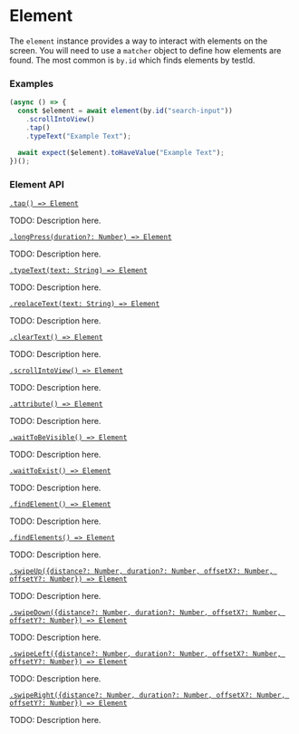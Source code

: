 # Element

The `element` instance provides a way to interact with elements on the screen. You will need to use a `matcher` object to define how elements are found. The most common is `by.id` which finds elements by testId.

### Examples

```javascript
(async () => {
  const $element = await element(by.id("search-input"))
    .scrollIntoView()
    .tap()
    .typeText("Example Text");
  
  await expect($element).toHaveValue("Example Text");
})();
```

### Element API

[```.tap() => Element```](./element/tap.md)

TODO: Description here.

[```.longPress(duration?: Number) => Element```](./element/longPress.md)

TODO: Description here.

[```.typeText(text: String) => Element```](./element/typeText.md)

TODO: Description here.

[```.replaceText(text: String) => Element```](./element/replaceText.md)

TODO: Description here.

[```.clearText() => Element```](./element/clearText.md)

TODO: Description here.

[```.scrollIntoView() => Element```](./element/scrollIntoView.md)

TODO: Description here.

[```.attribute() => Element```](./element/attribute.md)

TODO: Description here.

[```.waitToBeVisible() => Element```](./element/waitToBeVisible.md)

TODO: Description here.

[```.waitToExist() => Element```](./element/waitToExist.md)

TODO: Description here.

[```.findElement() => Element```](./element/findElement.md)

TODO: Description here.

[```.findElements() => Element```](./element/findElements.md)

TODO: Description here.

[```.swipeUp({distance?: Number, duration?: Number, offsetX?: Number, offsetY?: Number}) => Element```](./element/swipeUp.md)

TODO: Description here.

[```.swipeDown({distance?: Number, duration?: Number, offsetX?: Number, offsetY?: Number}) => Element```](./element/swipeDown.md)

TODO: Description here.

[```.swipeLeft({distance?: Number, duration?: Number, offsetX?: Number, offsetY?: Number}) => Element```](./element/swipeLeft.md)

TODO: Description here.

[```.swipeRight({distance?: Number, duration?: Number, offsetX?: Number, offsetY?: Number}) => Element```](./element/swipeRight.md)

TODO: Description here.